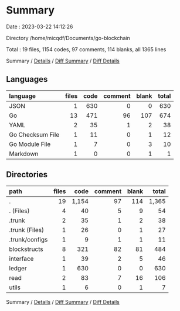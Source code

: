 # Summary

Date : 2023-03-22 14:12:26

Directory /home/micqdf/Documents/go-blockchain

Total : 19 files,  1154 codes, 97 comments, 114 blanks, all 1365 lines

Summary / [Details](details.md) / [Diff Summary](diff.md) / [Diff Details](diff-details.md)

## Languages
| language | files | code | comment | blank | total |
| :--- | ---: | ---: | ---: | ---: | ---: |
| JSON | 1 | 630 | 0 | 0 | 630 |
| Go | 13 | 471 | 96 | 107 | 674 |
| YAML | 2 | 35 | 1 | 2 | 38 |
| Go Checksum File | 1 | 11 | 0 | 1 | 12 |
| Go Module File | 1 | 7 | 0 | 3 | 10 |
| Markdown | 1 | 0 | 0 | 1 | 1 |

## Directories
| path | files | code | comment | blank | total |
| :--- | ---: | ---: | ---: | ---: | ---: |
| . | 19 | 1,154 | 97 | 114 | 1,365 |
| . (Files) | 4 | 40 | 5 | 9 | 54 |
| .trunk | 2 | 35 | 1 | 2 | 38 |
| .trunk (Files) | 1 | 26 | 0 | 1 | 27 |
| .trunk/configs | 1 | 9 | 1 | 1 | 11 |
| blockstructs | 8 | 321 | 82 | 81 | 484 |
| interface | 1 | 39 | 2 | 5 | 46 |
| ledger | 1 | 630 | 0 | 0 | 630 |
| read | 2 | 83 | 7 | 16 | 106 |
| utils | 1 | 6 | 0 | 1 | 7 |

Summary / [Details](details.md) / [Diff Summary](diff.md) / [Diff Details](diff-details.md)